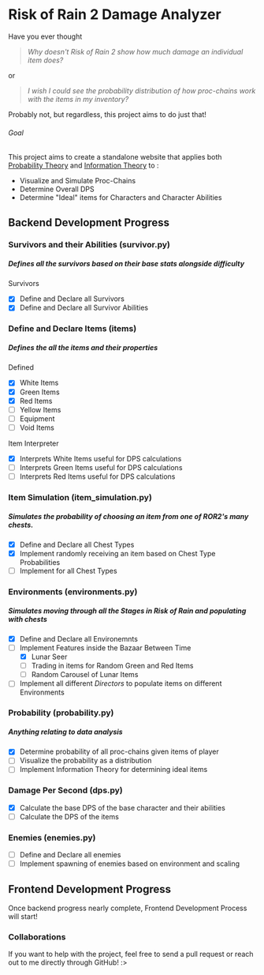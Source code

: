 # Risk of Rain 2 Damage Analyzer

Have you ever thought   

> *Why doesn't Risk of Rain 2 show how much damage an individual item does?*  

or  

> *I wish I could see the probability distribution of how proc-chains work with the items in my inventory?*  

Probably not, but regardless, this project aims to do just that! 


###### Goal

This project aims to create a standalone website that applies both <u>Probability Theory</u> and <u>Information Theory</u> to : 
- Visualize and Simulate Proc-Chains
- Determine Overall DPS
- Determine "Ideal" items for Characters and Character Abilities

## Backend Development Progress
### Survivors and their Abilities (survivor.py)   
##### Defines all the survivors based on their base stats alongside difficulty
Survivors
- [X] Define and Declare all Survivors
- [X] Define and Declare all Survivor Abilities
### Define and Declare Items (items)
##### Defines the all the items and their properties
Defined
- [X] White Items
- [X] Green Items
- [X] Red Items
- [ ] Yellow Items
- [ ] Equipment
- [ ] Void Items    

Item Interpreter
- [X] Interprets White Items useful for DPS calculations
- [ ] Interprets Green Items useful for DPS calculations
- [ ] Interprets Red Items useful for DPS calculations

### Item Simulation (item_simulation.py)
##### Simulates the probability of choosing an item from one of ROR2's many chests.  
- [X] Define and Declare all Chest Types
- [X] Implement randomly receiving an item based on Chest Type Probabilities
- [ ] Implement for all Chest Types
### Environments (environments.py)
##### Simulates moving through all the Stages in Risk of Rain and populating with chests
- [X] Define and Declare all Environemnts
- [ ] Implement Features inside the Bazaar Between Time
    - [X] Lunar Seer
    - [ ] Trading in items for Random Green and Red Items
    - [ ] Random Carousel of Lunar Items
- [ ] Implement all different *Directors* to populate items on different Environments
### Probability (probability.py)
#####  Anything relating to data analysis
- [X] Determine probability of all proc-chains given items of player 
- [ ] Visualize the probability as a distribution
- [ ] Implement Information Theory for determining ideal items
### Damage Per Second (dps.py)
- [X] Calculate the base DPS of the base character and their abilities
- [ ] Calculate the DPS of the items

### Enemies (enemies.py)
- [ ] Define and Declare all enemies
- [ ] Implement spawning of enemies based on environment and scaling
## Frontend Development Progress

Once backend progress nearly complete, Frontend Development Process will start!

### Collaborations
If you want to help with the project, feel free to send a pull request or reach out to me directly through GitHub! :>
